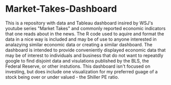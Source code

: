 # Market-Takes-Dashboard
This is a repository with data and Tableau dashboard insired by WSJ's youtube series "Market Takes" and commonly reported economic indicators that one reads about in the news. The R code used to aquire and format the data in a nice way is included and may be of use to anyone interested in analazying similar economic data or creating a similar dashboard. The dashboard is intended to provide conveniently displayed economic data that may be of interest to individuals and business that do not want to repeatdly google to find disjoint data and visulations published by the BLS, the Federal Reserve, or other instutions. This dashboard isn't focused on investing, but does include one visualization for my preferred guage of a stock being over or under valued - the Shiller PE ratio. 
